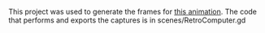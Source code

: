 This project was used to generate the frames for [this animation](https://www.youtube.com/watch?v=2PqFIOkhUSk). The code that performs and exports the captures is in scenes/RetroComputer.gd